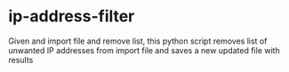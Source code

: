 # ip-address-filter
Given and import file and remove list, this python script removes list of unwanted IP addresses from import file and saves a new updated file with results
